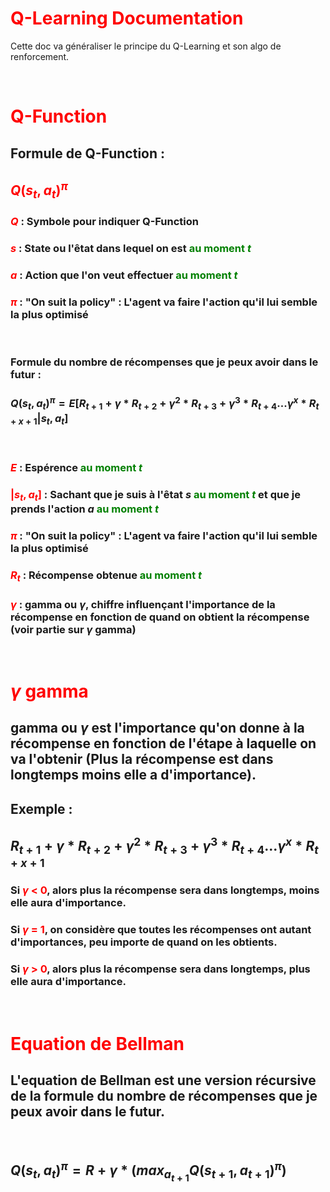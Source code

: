 # <span style="color:red">Q-Learning Documentation</span>

Cette doc va généraliser le principe du Q-Learning et son algo de renforcement.

<br>

# <span style="color:red">Q-Function</span>

## Formule de Q-Function :

## <span style="color:red">$Q(s_t, a_t)^\pi$</span>

### <span style="color:red">$Q$</span> : Symbole pour indiquer Q-Function

### <span style="color:red">$s$</span> : State ou l'êtat dans lequel on est <span style="color:green">au moment $t$</span>

### <span style="color:red">$a$</span> : Action que l'on veut effectuer <span style="color:green">au moment $t$</span>

### <span style="color:red">$\pi$</span> : "On suit la policy" : L'agent va faire l'action qu'il lui semble la plus optimisé

<br>

### Formule du nombre de récompenses que je peux avoir dans le futur :

### $Q(s_t, a_t)^\pi = E[R_{t+1} + \gamma * R_{t+2} + \gamma^2 * R_{t+3} + \gamma^3 * R_{t+4}...\gamma^x * R_{t+x+1}|s_t, a_t]$
<br>

### <span style="color:red">$E$</span> : Espérence <span style="color:green">au moment $t$</span> 

### <span style="color:red">$|s_t, a_t]$</span> : Sachant que je suis à l'êtat $s$ <span style="color:green">au moment $t$</span> et que je prends l'action $a$ <span style="color:green">au moment $t$</span>

### <span style="color:red">$\pi$</span> : "On suit la policy" : L'agent va faire l'action qu'il lui semble la plus optimisé

### <span style="color:red">$R_{t}$</span> : Récompense obtenue <span style="color:green">au moment $t$</span>

### <span style="color:red">$\gamma$</span> : gamma ou $\gamma$, chiffre influençant l'importance de la récompense en fonction de quand on obtient la récompense (voir partie sur $\gamma$ gamma)</span>
<br>

# <span style="color:red">$\gamma$ gamma</span>

## gamma ou $\gamma$ est l'importance qu'on donne à la récompense en fonction de l'étape à laquelle on va l'obtenir (Plus la récompense est dans longtemps moins elle a d'importance).

## Exemple : 

## $R_{t+1} + \gamma * R_{t+2}+ \gamma^2 * R_{t+3} + \gamma^3 * R_{t+4}...\gamma^x * R_{t+x+1}$

### Si <span style="color:red">$\gamma$ < 0</span>, alors plus la récompense sera dans longtemps, moins elle aura d'importance.

### Si <span style="color:red">$\gamma$ = 1</span>, on considère que toutes les récompenses ont autant d'importances, peu importe de quand on les obtients.

### Si <span style="color:red">$\gamma$ > 0</span>, alors plus la récompense sera dans longtemps, plus elle aura d'importance.
<br>

# <span style="color:red">Equation de Bellman</span>

## L'equation de Bellman est une version récursive de la formule du nombre de récompenses que je peux avoir dans le futur.
<br>

## $Q(s_t, a_t)^\pi = R + \gamma * (max_{a_{t+1}}Q(s_{t+1}, a_{t+1})^\pi)$